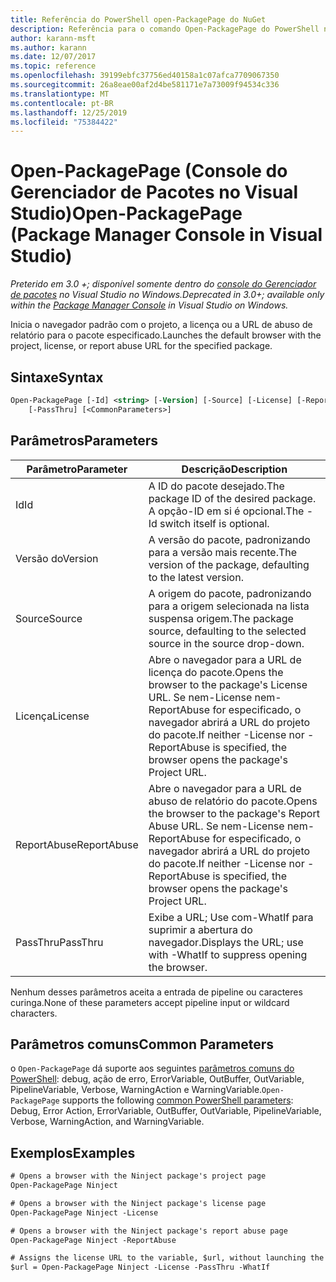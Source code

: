```yaml
---
title: Referência do PowerShell open-PackagePage do NuGet
description: Referência para o comando Open-PackagePage do PowerShell no console do Gerenciador de pacotes NuGet no Visual Studio.
author: karann-msft
ms.author: karann
ms.date: 12/07/2017
ms.topic: reference
ms.openlocfilehash: 39199ebfc37756ed40158a1c07afca7709067350
ms.sourcegitcommit: 26a8eae00af2d4be581171e7a73009f94534c336
ms.translationtype: MT
ms.contentlocale: pt-BR
ms.lasthandoff: 12/25/2019
ms.locfileid: "75384422"
---
```

# <a name="open-packagepage-package-manager-console-in-visual-studio"></a><span data-ttu-id="1c973-103">Open-PackagePage (Console do Gerenciador de Pacotes no Visual Studio)</span><span class="sxs-lookup"><span data-stu-id="1c973-103">Open-PackagePage (Package Manager Console in Visual Studio)</span></span>

<span data-ttu-id="1c973-104">*Preterido em 3.0 +; disponível somente dentro do [console do Gerenciador de pacotes](../../consume-packages/install-use-packages-powershell.md) no Visual Studio no Windows.*</span><span class="sxs-lookup"><span data-stu-id="1c973-104">*Deprecated in 3.0+; available only within the [Package Manager Console](../../consume-packages/install-use-packages-powershell.md) in Visual Studio on Windows.*</span></span>

<span data-ttu-id="1c973-105">Inicia o navegador padrão com o projeto, a licença ou a URL de abuso de relatório para o pacote especificado.</span><span class="sxs-lookup"><span data-stu-id="1c973-105">Launches the default browser with the project, license, or report abuse URL for the specified package.</span></span>

## <a name="syntax"></a><span data-ttu-id="1c973-106">Sintaxe</span><span class="sxs-lookup"><span data-stu-id="1c973-106">Syntax</span></span>

```ps
Open-PackagePage [-Id] <string> [-Version] [-Source] [-License] [-ReportAbuse]
    [-PassThru] [<CommonParameters>]
```

## <a name="parameters"></a><span data-ttu-id="1c973-107">Parâmetros</span><span class="sxs-lookup"><span data-stu-id="1c973-107">Parameters</span></span>

| <span data-ttu-id="1c973-108">Parâmetro</span><span class="sxs-lookup"><span data-stu-id="1c973-108">Parameter</span></span> | <span data-ttu-id="1c973-109">Descrição</span><span class="sxs-lookup"><span data-stu-id="1c973-109">Description</span></span> |
| --- | --- |
| <span data-ttu-id="1c973-110">Id</span><span class="sxs-lookup"><span data-stu-id="1c973-110">Id</span></span> | <span data-ttu-id="1c973-111">A ID do pacote desejado.</span><span class="sxs-lookup"><span data-stu-id="1c973-111">The package ID of the desired package.</span></span> <span data-ttu-id="1c973-112">A opção-ID em si é opcional.</span><span class="sxs-lookup"><span data-stu-id="1c973-112">The -Id switch itself is optional.</span></span> |
| <span data-ttu-id="1c973-113">Versão do</span><span class="sxs-lookup"><span data-stu-id="1c973-113">Version</span></span> | <span data-ttu-id="1c973-114">A versão do pacote, padronizando para a versão mais recente.</span><span class="sxs-lookup"><span data-stu-id="1c973-114">The version of the package, defaulting to the latest version.</span></span> |
| <span data-ttu-id="1c973-115">Source</span><span class="sxs-lookup"><span data-stu-id="1c973-115">Source</span></span> | <span data-ttu-id="1c973-116">A origem do pacote, padronizando para a origem selecionada na lista suspensa origem.</span><span class="sxs-lookup"><span data-stu-id="1c973-116">The package source, defaulting to the selected source in the source drop-down.</span></span> |
| <span data-ttu-id="1c973-117">Licença</span><span class="sxs-lookup"><span data-stu-id="1c973-117">License</span></span> | <span data-ttu-id="1c973-118">Abre o navegador para a URL de licença do pacote.</span><span class="sxs-lookup"><span data-stu-id="1c973-118">Opens the browser to the package's License URL.</span></span> <span data-ttu-id="1c973-119">Se nem-License nem-ReportAbuse for especificado, o navegador abrirá a URL do projeto do pacote.</span><span class="sxs-lookup"><span data-stu-id="1c973-119">If neither -License nor -ReportAbuse is specified, the browser opens the package's Project URL.</span></span> |
| <span data-ttu-id="1c973-120">ReportAbuse</span><span class="sxs-lookup"><span data-stu-id="1c973-120">ReportAbuse</span></span> | <span data-ttu-id="1c973-121">Abre o navegador para a URL de abuso de relatório do pacote.</span><span class="sxs-lookup"><span data-stu-id="1c973-121">Opens the browser to the package's Report Abuse URL.</span></span> <span data-ttu-id="1c973-122">Se nem-License nem-ReportAbuse for especificado, o navegador abrirá a URL do projeto do pacote.</span><span class="sxs-lookup"><span data-stu-id="1c973-122">If neither -License nor -ReportAbuse is specified, the browser opens the package's Project URL.</span></span> |
| <span data-ttu-id="1c973-123">PassThru</span><span class="sxs-lookup"><span data-stu-id="1c973-123">PassThru</span></span> | <span data-ttu-id="1c973-124">Exibe a URL; Use com-WhatIf para suprimir a abertura do navegador.</span><span class="sxs-lookup"><span data-stu-id="1c973-124">Displays the URL; use with -WhatIf to suppress opening the browser.</span></span> |

<span data-ttu-id="1c973-125">Nenhum desses parâmetros aceita a entrada de pipeline ou caracteres curinga.</span><span class="sxs-lookup"><span data-stu-id="1c973-125">None of these parameters accept pipeline input or wildcard characters.</span></span>

## <a name="common-parameters"></a><span data-ttu-id="1c973-126">Parâmetros comuns</span><span class="sxs-lookup"><span data-stu-id="1c973-126">Common Parameters</span></span>

<span data-ttu-id="1c973-127">o `Open-PackagePage` dá suporte aos seguintes [parâmetros comuns do PowerShell](https://go.microsoft.com/fwlink/?LinkID=113216): debug, ação de erro, ErrorVariable, OutBuffer, OutVariable, PipelineVariable, Verbose, WarningAction e WarningVariable.</span><span class="sxs-lookup"><span data-stu-id="1c973-127">`Open-PackagePage` supports the following [common PowerShell parameters](https://go.microsoft.com/fwlink/?LinkID=113216): Debug, Error Action, ErrorVariable, OutBuffer, OutVariable, PipelineVariable, Verbose, WarningAction, and WarningVariable.</span></span>

## <a name="examples"></a><span data-ttu-id="1c973-128">Exemplos</span><span class="sxs-lookup"><span data-stu-id="1c973-128">Examples</span></span>

```ps
# Opens a browser with the Ninject package's project page
Open-PackagePage Ninject

# Opens a browser with the Ninject package's license page
Open-PackagePage Ninject -License

# Opens a browser with the Ninject package's report abuse page  
Open-PackagePage Ninject -ReportAbuse

# Assigns the license URL to the variable, $url, without launching the browser
$url = Open-PackagePage Ninject -License -PassThru -WhatIf
```